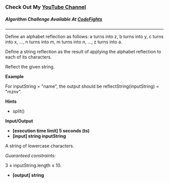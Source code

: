 ### Check Out My [YouTube Channel](https://www.YouTube.com/CodingTutorials360)

##### Algorithm Challenge Available At [CodeFights](https://codefights.com/arcade/code-arcade/lab-of-transformations/8nAgfjhDvKCpxwGWF)

---

Define an alphabet reflection as follows: a turns into z, b turns into y, c turns into x, ..., n turns into m, m turns into n, ..., z turns into a.

Define a string reflection as the result of applying the alphabet reflection to each of its characters.

Reflect the given string.

**Example**

For inputString = "name", the output should be
reflectString(inputString) = "mznv".

**Hints**

- split()

**Input/Output**

- **[execution time limit] 5 seconds (ts)**
- **[input] string inputString**

A string of lowercase characters.

_Guaranteed constraints:_

3 ≤ inputString.length ≤ 10.

- **[output] string**

